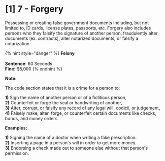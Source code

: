 # \[1] 7 - Forgery

Possessing or creating false government documents including, but not limited to, ID cards, license plates, passports, etc. Forgery also includes persons who they falsify the signature of another person, fraudulently alter documents (ex. contracts), alter notarized documents, or falsify a notarization.&#x20;

{% hint style="danger" %}
**Felony**\
\
**Sentence:** 60 Seconds \
**Fine:** $5,000
{% endhint %}

**Note:**&#x20;

The code section states that it is a crime for a person to:

**1)** Sign the name of another person or of a fictitious person,\
**2)** Counterfeit or forge the seal or handwriting of another,\
**3)** Alter, corrupt, or falsify any record of any legal will, codicil, or judgement,\
**4)** Falsely make, alter, forge, or counterfeit certain documents like checks, bonds, and money orders.

**Examples:**&#x20;

**1)** Signing the name of a doctor when writing a fake prescription.\
**2)** Inserting a page in a person's will in order to get more money.\
**3)** Endorsing a check made out to someone else without that person's permission.

